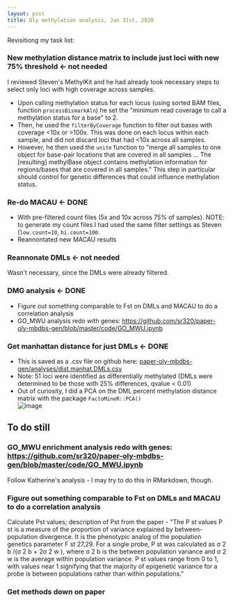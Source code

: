 ```yaml
---
layout: post
title: Oly methylation analysis, Jan 31st, 2020 
--- 
```


Revisitiong my task list: 

### New methylation distance matrix to include just loci with new 75% threshold <- not needed   

I reviewed Steven's MethylKit and he had already took necessary steps to select only loci with high coverage across samples. 

- Upon calling methylation status for each locus (using sorted BAM files, function `processBismarkAln`) he set the "minimum read coverage to call a methylation status for a base" to 2.  
- Then, he used the `filterByCoverage` function to filter out bases with coverage <10x or >100x. This was done on each locus within each sample, and did not discard loci that had <10x across all samples.  
- However, he then used the `unite` function to "merge all samples to one object for base-pair locations that are covered in all samples ... The [resulting] methylBase object contains methylation information for regions/bases that are covered in all samples." This step in particular should control for genetic differences that could influence methylation status.  

### Re-do MACAU <- DONE 
- With pre-filtered count files (5x and 10x across 75% of samples). NOTE: to generate my count files I had used the same filter settings as Steven (`low.count=10`, `hi.count=100`.   
- Reannontated new MACAU results  

### Reannonate DMLs <- not needed 
Wasn't necessary, since the DMLs were already filtered.   

### DMG analysis <- DONE 
- Figure out something comparable to Fst on DMLs and MACAU to do a correlation analysis  
- GO_MWU analysis redo with genes: https://github.com/sr320/paper-oly-mbdbs-gen/blob/master/code/GO_MWU.ipynb  

### Get manhattan distance for just DMLs <- DONE
- This is saved as a .csv file on github here: [paper-oly-mbdbs-gen/analyses/dist.manhat.DMLs.csv](https://github.com/sr320/paper-oly-mbdbs-gen/blob/master/analyses/dist.manhat.DMLs.csv)   
- Note: 51 loci were identified as differentially methylated (DMLs were determined to be those with 25% differences, qvalue < 0.01)   
- Out of curiosity, I did a PCA on the DML percent methylation distance matrix with the package `FactoMineR::PCA()`  
![image](https://user-images.githubusercontent.com/17264765/73574877-ab831b00-442b-11ea-9fc1-7fa0a499930e.png) 

## To do still  

### GO_MWU enrichment analysis redo with genes: https://github.com/sr320/paper-oly-mbdbs-gen/blob/master/code/GO_MWU.ipynb  
Follow Katherine's analysis - I may try to do this in RMarkdown, though.  

### Figure out something comparable to Fst on DMLs and MACAU to do a correlation analysis   
Calculate Pst values; description of Pst from the []() paper - 
"The P st values P st is a measure of the proportion of variance explained by between-population divergence. It is the phenotypic analog of the population genetics parameter F st 27,29. For a single probe, P st was calculated as σ 2 b /(σ 2 b  + 2σ 2 w ), where σ 2 b is the between population variance and σ 2 w is the average within population variance. P st values range from 0 to 1, with values near 1 signifying that the majority of epigenetic variance for a probe is between populations rather than within populations."

### Get methods down on paper  
